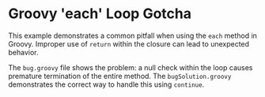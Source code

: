 # Groovy 'each' Loop Gotcha

This example demonstrates a common pitfall when using the `each` method in Groovy.  Improper use of `return` within the closure can lead to unexpected behavior.

The `bug.groovy` file shows the problem: a null check within the loop causes premature termination of the entire method. The `bugSolution.groovy` demonstrates the correct way to handle this using `continue`.